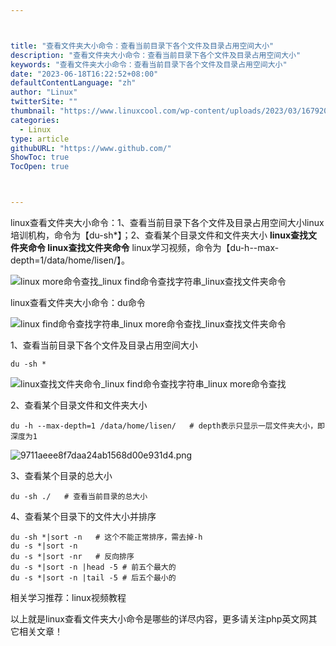 ```yaml
---



title: "查看文件夹大小命令：查看当前目录下各个文件及目录占用空间大小"
description: "查看文件夹大小命令：查看当前目录下各个文件及目录占用空间大小"
keywords: "查看文件夹大小命令：查看当前目录下各个文件及目录占用空间大小"
date: "2023-06-18T16:22:52+08:00"
defaultContentLanguage: "zh"
author: "Linux"
twitterSite: ""
thumbnail: "https://www.linuxcool.com/wp-content/uploads/2023/03/1679205644364_0.jpg"
categories:
  - Linux
type: article
githubURL: "https://www.github.com/"
ShowToc: true
TocOpen: true



---
```


linux查看文件夹大小命令：1、查看当前目录下各个文件及目录占用空间大小linux培训机构，命令为【du-sh*】；2、查看某个目录文件和文件夹大小 **linux查找文件夹命令 linux查找文件夹命令** linux学习视频，命令为【du-h--max-depth=1/data/home/lisen/】。

![linux more命令查找_linux find命令查找字符串_linux查找文件夹命令](https://www.linuxcool.com/wp-content/uploads/2023/03/1679205644364_0.jpg)

linux查看文件夹大小命令：du命令

![linux find命令查找字符串_linux more命令查找_linux查找文件夹命令](https://www.linuxcool.com/wp-content/uploads/2023/03/1679205644364_1.jpg)

1、查看当前目录下各个文件及目录占用空间大小

```
du -sh *
```

![linux查找文件夹命令_linux find命令查找字符串_linux more命令查找](https://www.linuxcool.com/wp-content/uploads/2023/03/1679205644364_2.jpg)

2、查看某个目录文件和文件夹大小

```
du -h --max-depth=1 /data/home/lisen/   # depth表示只显示一层文件夹大小，即深度为1
```

![9711aeee8f7daa24ab1568d00e931d4.png](https://www.linuxcool.com/wp-content/uploads/2023/03/1679205644364_4.png)

3、查看某个目录的总大小

```
du -sh ./   # 查看当前目录的总大小
```

4、查看某个目录下的文件大小并排序

```
du -sh *|sort -n   # 这个不能正常排序，需去掉-h
du -s *|sort -n
du -s *|sort -nr   # 反向排序
du -s *|sort -n |head -5 # 前五个最大的
du -s *|sort -n |tail -5 # 后五个最小的
```

相关学习推荐：linux视频教程

以上就是linux查看文件夹大小命令是哪些的详尽内容，更多请关注php英文网其它相关文章！